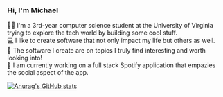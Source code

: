### Hi, I'm Michael

:man_student: I'm a 3rd-year computer science student at the University of Virginia trying to explore the tech world by building some cool stuff. <br/>
:computer: I like to create software that not only impact my life but others as well. <br/>
:disguised_face: The software I create are on topics I truly find interesting and worth looking into! <br/>
:eyes: I am currently working on a full stack Spotify application that empazies the social aspect of the app. <br/>

[![Anurag's GitHub stats](https://github-readme-stats.vercel.app/api?username=MichaelBarnor)](https://github.com/anuraghazra/github-readme-stats)




